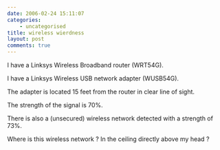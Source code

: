 ```yaml
---
date: 2006-02-24 15:11:07
categories:
    - uncategorised
title: wireless wierdness
layout: post
comments: true
---
```

I have a Linksys Wireless Broadband router (WRT54G).

I have a Linksys Wireless USB network adapter (WUSB54G).

The adapter is located 15 feet from the router in clear line of sight.

The strength of the signal is 70%.

There is also a (unsecured) wireless network detected with a strength of
73%.

Where is this wireless network ? In the ceiling directly above my head ?
